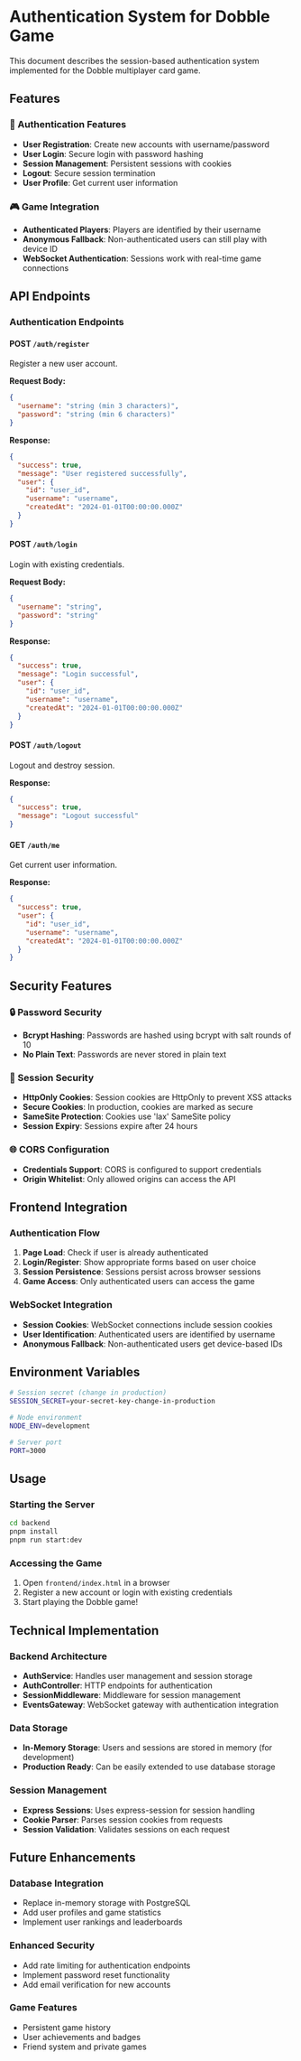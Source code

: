 # Authentication System for Dobble Game

This document describes the session-based authentication system implemented for the Dobble multiplayer card game.

## Features

### 🔐 Authentication Features
- **User Registration**: Create new accounts with username/password
- **User Login**: Secure login with password hashing
- **Session Management**: Persistent sessions with cookies
- **Logout**: Secure session termination
- **User Profile**: Get current user information

### 🎮 Game Integration
- **Authenticated Players**: Players are identified by their username
- **Anonymous Fallback**: Non-authenticated users can still play with device ID
- **WebSocket Authentication**: Sessions work with real-time game connections

## API Endpoints

### Authentication Endpoints

#### POST `/auth/register`
Register a new user account.

**Request Body:**
```json
{
  "username": "string (min 3 characters)",
  "password": "string (min 6 characters)"
}
```

**Response:**
```json
{
  "success": true,
  "message": "User registered successfully",
  "user": {
    "id": "user_id",
    "username": "username",
    "createdAt": "2024-01-01T00:00:00.000Z"
  }
}
```

#### POST `/auth/login`
Login with existing credentials.

**Request Body:**
```json
{
  "username": "string",
  "password": "string"
}
```

**Response:**
```json
{
  "success": true,
  "message": "Login successful",
  "user": {
    "id": "user_id",
    "username": "username",
    "createdAt": "2024-01-01T00:00:00.000Z"
  }
}
```

#### POST `/auth/logout`
Logout and destroy session.

**Response:**
```json
{
  "success": true,
  "message": "Logout successful"
}
```

#### GET `/auth/me`
Get current user information.

**Response:**
```json
{
  "success": true,
  "user": {
    "id": "user_id",
    "username": "username",
    "createdAt": "2024-01-01T00:00:00.000Z"
  }
}
```

## Security Features

### 🔒 Password Security
- **Bcrypt Hashing**: Passwords are hashed using bcrypt with salt rounds of 10
- **No Plain Text**: Passwords are never stored in plain text

### 🍪 Session Security
- **HttpOnly Cookies**: Session cookies are HttpOnly to prevent XSS attacks
- **Secure Cookies**: In production, cookies are marked as secure
- **SameSite Protection**: Cookies use 'lax' SameSite policy
- **Session Expiry**: Sessions expire after 24 hours

### 🌐 CORS Configuration
- **Credentials Support**: CORS is configured to support credentials
- **Origin Whitelist**: Only allowed origins can access the API

## Frontend Integration

### Authentication Flow
1. **Page Load**: Check if user is already authenticated
2. **Login/Register**: Show appropriate forms based on user choice
3. **Session Persistence**: Sessions persist across browser sessions
4. **Game Access**: Only authenticated users can access the game

### WebSocket Integration
- **Session Cookies**: WebSocket connections include session cookies
- **User Identification**: Authenticated users are identified by username
- **Anonymous Fallback**: Non-authenticated users get device-based IDs

## Environment Variables

```bash
# Session secret (change in production)
SESSION_SECRET=your-secret-key-change-in-production

# Node environment
NODE_ENV=development

# Server port
PORT=3000
```

## Usage

### Starting the Server
```bash
cd backend
pnpm install
pnpm run start:dev
```

### Accessing the Game
1. Open `frontend/index.html` in a browser
2. Register a new account or login with existing credentials
3. Start playing the Dobble game!

## Technical Implementation

### Backend Architecture
- **AuthService**: Handles user management and session storage
- **AuthController**: HTTP endpoints for authentication
- **SessionMiddleware**: Middleware for session management
- **EventsGateway**: WebSocket gateway with authentication integration

### Data Storage
- **In-Memory Storage**: Users and sessions are stored in memory (for development)
- **Production Ready**: Can be easily extended to use database storage

### Session Management
- **Express Sessions**: Uses express-session for session handling
- **Cookie Parser**: Parses session cookies from requests
- **Session Validation**: Validates sessions on each request

## Future Enhancements

### Database Integration
- Replace in-memory storage with PostgreSQL
- Add user profiles and game statistics
- Implement user rankings and leaderboards

### Enhanced Security
- Add rate limiting for authentication endpoints
- Implement password reset functionality
- Add email verification for new accounts

### Game Features
- Persistent game history
- User achievements and badges
- Friend system and private games
